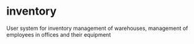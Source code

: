 # inventory
User system for inventory management of warehouses, management of employees in offices and their equipment
